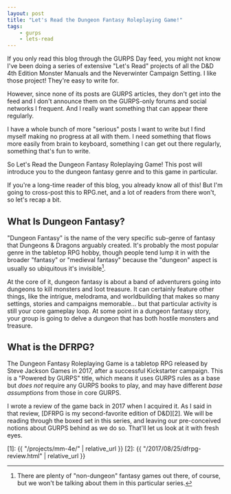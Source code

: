 ```yaml
---
layout: post
title: "Let's Read the Dungeon Fantasy Roleplaying Game!"
tags:
    - gurps
    - lets-read
---
```


If you only read this blog through the GURPS Day feed, you might not know I've
been doing a series of extensive "Let's Read" projects of all the D&D 4th
Edition Monster Manuals and the Neverwinter Campaign Setting. I like those
project! They're easy to write for.

However, since none of its posts are GURPS articles, they don't get into the
feed and I don't announce them on the GURPS-only forums and social networks I
frequent. And I really want something that can appear there regularly.

I have a whole bunch of more "serious" posts I want to write but I find myself
making no progress at all with them. I need something that flows more easily
from brain to keyboard, something I can get out there regularly, something
that's fun to write.

So Let's Read the Dungeon Fantasy Roleplaying Game! This post will introduce you
to the dungeon fantasy genre and to this game in particular.

If you're a long-time reader of this blog, you already know all of this! But I'm
going to cross-post this to RPG.net, and a lot of readers from there won't, so
let's recap a bit.

## What Is Dungeon Fantasy?

"Dungeon Fantasy" is the name of the very specific sub-genre of fantasy that
Dungeons & Dragons arguably created. It's probably the most popular genre in the
tabletop RPG hobby, though people tend lump it in with the broader "fantasy" or
"medieval fantasy" because the "dungeon" aspect is usually so ubiquitous it's
invisible[^1].

At the core of it, dungeon fantasy is about a band of adventurers going into
dungeons to kill monsters and loot treasure. It can certainly feature other
things, like the intrigue, melodrama, and worldbuilding that makes so many
settings, stories and campaigns memorable... but that particular activity is
still your core gameplay loop. At some point in a dungeon fantasy story, your
group is going to delve a dungeon that has both hostile monsters and treasure.

## What is the DFRPG?

The Dungeon Fantasy Roleplaying Game is a tabletop RPG released by Steve Jackson
Games in 2017, after a successful Kickstarter campaign. This is a "Powered by
GURPS" title, which means it uses GURPS rules as a base but _does not_ require
any GURPS books to play, and may have different _base assumptions_ from those in
core GURPS.

I wrote a review of the game back in 2017 when I acquired it. As I said in that
review, [DFRPG is my second-favorite edition of D&D][2]. We will be reading
through the boxed set in this series, and leaving our pre-conceived notions
about GURPS behind as we do so. That'll let us look at it with fresh eyes.



[^1]: There are plenty of "non-dungeon" fantasy games out there, of course, but
    we won't be talking about them in this particular series.

[1]: {{ "/projects/mm-4e/" | relative_url }}
[2]: {{ "/2017/08/25/dfrpg-review.html" | relative_url }}
